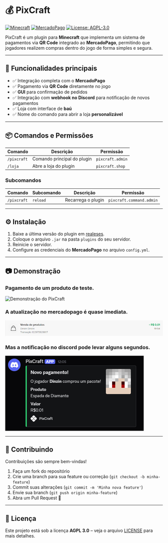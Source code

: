 # 💰 PixCraft  

[![Minecraft](https://img.shields.io/badge/Minecraft-Plugin-darkgreen.svg)]() [![MercadoPago](https://img.shields.io/badge/Payments-MercadoPago-lightblue.svg)]() [![License: AGPL-3.0](https://img.shields.io/badge/License-AGPL%20v3-blue.svg)](LICENSE)

PixCraft é um plugin para **Minecraft** que implementa um sistema de pagamentos via **QR Code** integrado ao **MercadoPago**, permitindo que jogadores realizem compras dentro do jogo de forma simples e segura.  

---

## 🚀 Funcionalidades principais  

- ✅ Integração completa com o **MercadoPago**  
- ✅ Pagamento via **QR Code** diretamente no jogo  
- ✅ **GUI** para confirmação de pedidos  
- ✅ Integração com **webhook no Discord** para notificação de novos pagamentos  
- ✅ Loja com interface de **baú**  
- ✅ Nome do comando para abrir a loja **personalizável**  

---

## 📦 Comandos e Permissões  

| Comando     | Descrição                   | Permissão        |
|-------------|-----------------------------|------------------|
| `/pixcraft` | Comando principal do plugin | `pixcraft.admin` |
| `/loja`     | Abre a loja do plugin       | `pixcraft.shop`  |

### Subcomandos  

| Comando     | Subcomando | Descrição          |Permissão               |
|-------------|------------|--------------------|------------------------|
| `/pixcraft` | `reload`   | Recarrega o plugin |`pixcraft.command.admin`|

---

## ⚙️ Instalação  

1. Baixe a última versão do plugin em [realeses](https://github.com/Dinz1n/PixCraft/releases).  
2. Coloque o arquivo `.jar` na pasta `plugins` do seu servidor.  
3. Reinicie o servidor.  
4. Configure as credenciais do **MercadoPago** no arquivo `config.yml`.  

---

## 📷 Demonstração  
### Pagamento de um produto de teste.
![Demonstração do PixCraft](docs/demo.gif)
### A atualização no mercadopago é quase imediata.
![Mensagem do mercadopago](docs/demo-mercadopago.png)
### Mas a notificação no discord pode levar alguns segundos.
![Notificação do Discord](docs/demo-notificacao-discord.png)

---

## 🤝 Contribuindo  

Contribuições são sempre bem-vindas!  

1. Faça um fork do repositório  
2. Crie uma branch para sua feature ou correção (`git checkout -b minha-feature`)  
3. Commit suas alterações (`git commit -m 'Minha nova feature'`)  
4. Envie sua branch (`git push origin minha-feature`)  
5. Abra um Pull Request 🚀  

---

## 📜 Licença  

Este projeto está sob a licença **AGPL 3.0** – veja o arquivo [LICENSE](LICENSE) para mais detalhes.  
